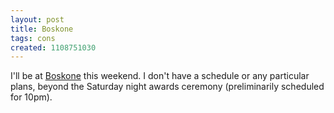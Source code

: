 ```yaml
---
layout: post
title: Boskone
tags: cons
created: 1108751030
---
```

I'll be at [Boskone](http://www.nesfa.org/boskone/) this weekend.  I don't have a schedule or any particular plans, beyond the Saturday night awards ceremony (preliminarily scheduled for 10pm).
